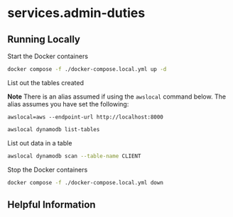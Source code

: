 # services.admin-duties

## Running Locally

Start the Docker containers

```bash
docker compose -f ./docker-compose.local.yml up -d
```

List out the tables created

**Note** There is an alias assumed if using the `awslocal` command below. The alias assumes you have set the following:

```
awslocal=aws --endpoint-url http://localhost:8000
```

```bash
awslocal dynamodb list-tables
```

List out data in a table

```bash
awslocal dynamodb scan --table-name CLIENT
```

Stop the Docker containers

```bash
docker compose -f ./docker-compose.local.yml down
```

## Helpful Information
